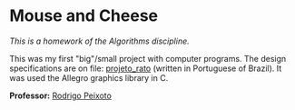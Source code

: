 # Mouse and Cheese

_This is a homework of the Algorithms discipline._

This was my first "big"/small project with computer programs. The design specifications are on file: [projeto_rato](https://github.com/danielsanfr/universitys-homeworks/blob/master/algorithms/projeto_rato.pdf) (written in Portuguese of Brazil). It was used the Allegro graphics library in C.

**Professor:** [Rodrigo Peixoto](https://www.github.com/rodrigopex)
